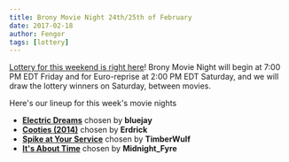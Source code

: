 ```yaml
---
title: Brony Movie Night 24th/25th of February
date: 2017-02-18
author: Fengor
tags: [lottery]
---
```

[Lottery for this weekend is right here][lotto]! Brony Movie Night will begin at 7:00 PM EDT Friday and for Euro-reprise at 2:00 PM EDT Saturday, and we will draw the lottery winners on Saturday, between movies. 

Here's our lineup for this week's movie nights

 - **[Electric Dreams][m1]** chosen by **bluejay**
 - **[Cooties (2014)][m2]** chosen by **Erdrick**
 - **[Spike at Your Service][p1]** chosen by **TimberWulf**
 - **[It's About Time][p2]** chosen by **Midnight_Fyre**
 
[m1]: http://www.imdb.com/title/tt0087197/
[m2]: http://www.imdb.com/title/tt2490326/
[p1]: http://www.imdb.com/title/tt2481120/
[p2]: http://www.imdb.com/title/tt2237435/
[lotto]: https://bronystate.typeform.com/to/bdrZaZ
